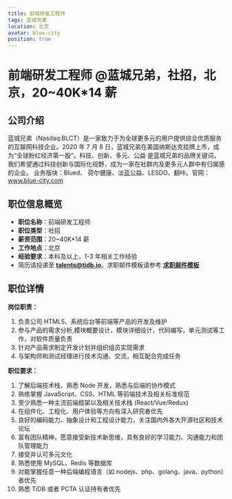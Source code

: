 ```yaml
---
title: 前端研发工程师
tags: 蓝城兄弟
location: 北京
avatar: blue-city
position: true
---
```


# 前端研发工程师 @蓝城兄弟，社招，北京，20~40K\*14 薪

## 公司介绍

蓝城兄弟（Nasdaq:BLCT）是一家致力于为全球更多元的用户提供综合优质服务的互联网科技企业。​2020 年 7 月 8 日，蓝城兄弟在美国纳斯达克挂牌上市，成为“全球粉红经济第一股”。​ 科技、创新、多元、公益 是蓝城兄弟的品牌关键词，我们希望通过科技创新与国际化视野，成为一家在社群内及更多元人群中有归属感的企业。 业务版块：Blued、 荷尔健康、淡蓝公益、LESDO​、翻咔。官网：www.blue-city.com

## 职位信息概览

- **职位名称**：前端研发工程师
- **职位类型**：社招
- **薪资范围**：20~40K\*14 薪
- **工作地点**：北京
- **经验要求**：本科及以上，1-3 年相关工作经验
- 简历请投递至 <a mailto="talents@tidb.io">**talents@tidb.io**</a>。求职邮件模板请参考 **[求职邮件模板](https://asktug.com/t/topic/62932)**

## 职位详情

**岗位职责：**

1. 负责公司 HTML5、系统后台等前端等产品的开发及维护
2. 参与产品的需求分析,模块概要设计，模块详细设计，代码编写，单元测试等工作，对软件质量负责
3. 针对产品需求制定开发计划并组织组员实现需求
4. 与架构师和测试经理进行技术沟通、交流，相互配合完成任务

**职位要求：**

1. 了解后端技术栈，熟悉 Node 开发，熟悉与后端的协作模式
2. 熟练掌握 JavaScript、CSS、HTML 等前端技术及相关标准规范
3. 至少熟悉一种主流前端框架以及相关技术栈 (React/Vue/Redux)
4. 在组件化、工程化、用户体验等方向有深入研究者优先
5. 良好的编码能力、抽象设计和工程设计能力，关注国内外各大开源社区和技术论坛
6. 富有团队精神，愿意接受新技术新思维，具有良好的学习能力、沟通能力和团队管理能力
7. 接受并认可多元文化
8. 熟悉使用 MySQL、Redis 等数据库
9. 对能掌握任意一种后端编程语言（如 nodejs、php、golang、java、python）者优先
10. 熟悉 TiDB 或者 PCTA 认证持有者优先

